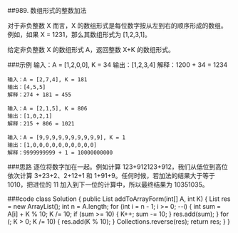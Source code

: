 ##989. 数组形式的整数加法

对于非负整数 X 而言，X 的数组形式是每位数字按从左到右的顺序形成的数组。例如，如果 X = 1231，那么其数组形式为 [1,2,3,1]。
  
  给定非负整数 X 的数组形式 A，返回整数 X+K 的数组形式。
  


###示例
    输入：A = [1,2,0,0], K = 34
    输出：[1,2,3,4]
    解释：1200 + 34 = 1234
    
    输入：A = [2,7,4], K = 181
    输出：[4,5,5]
    解释：274 + 181 = 455
    
    输入：A = [2,1,5], K = 806
    输出：[1,0,2,1]
    解释：215 + 806 = 1021
    
    输入：A = [9,9,9,9,9,9,9,9,9,9], K = 1
    输出：[1,0,0,0,0,0,0,0,0,0,0]
    解释：9999999999 + 1 = 10000000000
    
###思路
    逐位将数字加在一起。例如计算 123+912123+912，我们从低位到高位依次计算 3+23+2、2+12+1 和 1+91+9。任何时候，若加法的结果大于等于 1010，把进位的 11 加入到下一位的计算中，所以最终结果为 10351035。
    
###code
    class Solution {
        public List<Integer> addToArrayForm(int[] A, int K) {
            List<Integer> res = new ArrayList<Integer>();
            int n = A.length;
            for (int i = n - 1; i >= 0; --i) {
                int sum = A[i] + K % 10;
                K /= 10;
                if (sum >= 10) {
                    K++;
                    sum -= 10;
                }
                res.add(sum);
            }
            for (; K > 0; K /= 10) {
                res.add(K % 10);
            }
            Collections.reverse(res);
            return res;
        }
    }

